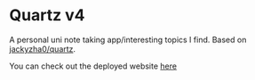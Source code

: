 # Quartz v4

A personal uni note taking app/interesting topics I find. Based on [jackyzha0/quartz](https://github.com/jackyzha0/quartz).

You can check out the deployed website [here](note.ramkaucha.com)
